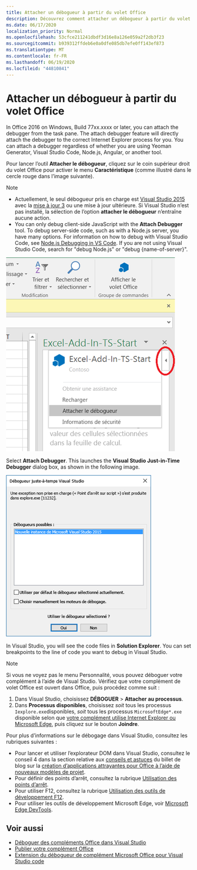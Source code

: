 ```yaml
---
title: Attacher un débogueur à partir du volet Office
description: Découvrez comment attacher un débogueur à partir du volet Office
ms.date: 06/17/2020
localization_priority: Normal
ms.openlocfilehash: 53cfce211241dbdf3d16e8a126e059a2f2db3f23
ms.sourcegitcommit: b939312ffdeb6e0a0dfe085db7efe0ff143ef873
ms.translationtype: MT
ms.contentlocale: fr-FR
ms.lasthandoff: 06/19/2020
ms.locfileid: "44810841"
---
```

# <a name="attach-a-debugger-from-the-task-pane"></a>Attacher un débogueur à partir du volet Office

In Office 2016 on Windows, Build 77xx.xxxx or later, you can attach the debugger from the task pane. The attach debugger feature will directly attach the debugger to the correct Internet Explorer process for you. You can attach a debugger regardless of whether you are using Yeoman Generator, Visual Studio Code, Node.js, Angular, or another tool. 

Pour lancer l’outil **Attacher le débogueur**, cliquez sur le coin supérieur droit du volet Office pour activer le menu **Caractéristique** (comme illustré dans le cercle rouge dans l’image suivante).   

> [!NOTE]
> - Actuellement, le seul débogueur pris en charge est [Visual Studio 2015](https://www.visualstudio.com/downloads/) avec la [mise à jour 3](https://msdn.microsoft.com/library/mt752379.aspx) ou une mise à jour ultérieure. Si Visual Studio n’est pas installé, la sélection de l’option **attacher le débogueur** n’entraîne aucune action.   
> - You can only debug client-side JavaScript with the **Attach Debugger** tool. To debug server-side code, such as with a Node.js server, you have many options. For information on how to debug with Visual Studio Code, see [Node.js Debugging in VS Code](https://code.visualstudio.com/docs/nodejs/nodejs-debugging). If you are not using Visual Studio Code, search for "debug Node.js" or "debug {name-of-server}".

![Capture d’écran du menu Attacher le débogueur](../images/attach-debugger.png)

Select **Attach Debugger**. This launches the **Visual Studio Just-in-Time Debugger** dialog box, as shown in the following image. 

![Capture d’écran de la boîte de dialogue Débogueur juste-à-temps Visual Studio](../images/visual-studio-debugger.png)

In Visual Studio, you will see the code files in **Solution Explorer**.   You can set breakpoints to the line of code you want to debug in Visual Studio.

> [!NOTE]
> Si vous ne voyez pas le menu Personnalité, vous pouvez déboguer votre complément à l’aide de Visual Studio. Vérifiez que votre complément de volet Office est ouvert dans Office, puis procédez comme suit :
>
> 1. Dans Visual Studio, choisissez **DÉBOGUER** > **Attacher au processus**.
> 2. Dans **Processus disponibles**, choisissez *soit* tous les processus `Iexplore.exe`disponibles, *soit* tous les processus `MicrosoftEdge*.exe` disponible selon que [votre complément utilise Internet Explorer ou Microsoft Edge](../concepts/browsers-used-by-office-web-add-ins.md), puis cliquez sur le bouton **Joindre**.

Pour plus d’informations sur le débogage dans Visual Studio, consultez les rubriques suivantes :

-    Pour lancer et utiliser l’explorateur DOM dans Visual Studio, consultez le conseil 4 dans la section relative aux [conseils et astuces](https://blogs.msdn.microsoft.com/officeapps/2013/04/16/building-great-looking-apps-for-office-using-the-new-project-templates/#tips_tricks) du billet de blog sur la [création d’applications attrayantes pour Office à l’aide de nouveaux modèles de projet](https://blogs.msdn.microsoft.com/officeapps/2013/04/16/building-great-looking-apps-for-office-using-the-new-project-templates).
-    Pour définir des points d’arrêt, consultez la rubrique [Utilisation des points d’arrêt](/visualstudio/debugger/using-breakpoints?view=vs-2015).
-    Pour utiliser F12, consultez la rubrique [Utilisation des outils de développement F12](/previous-versions/windows/internet-explorer/ie-developer/samples/bg182326(v=vs.85)).
-   Pour utiliser les outils de développement Microsoft Edge, voir [Microsoft Edge DevTools](https://www.microsoft.com/p/microsoft-edge-devtools-preview/9mzbfrmz0mnj?activetab=pivot%3Aoverviewtab).

## <a name="see-also"></a>Voir aussi

- [Déboguer des compléments Office dans Visual Studio](../develop/debug-office-add-ins-in-visual-studio.md)
- [Publier votre complément Office](../publish/publish.md)
- [Extension du débogueur de complément Microsoft Office pour Visual Studio code](debug-with-vs-extension.md)
